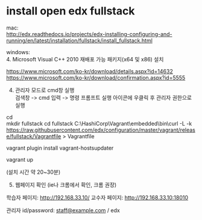 
# install open edx fullstack

mac:  
http://edx.readthedocs.io/projects/edx-installing-configuring-and-running/en/latest/installation/fullstack/install_fullstack.html  

windows:  
4. Microsoft Visual C++ 2010 재배포 가능 패키지(x64 및 x86)  설치  

https://www.microsoft.com/ko-kr/download/details.aspx?id=14632  
https://www.microsoft.com/ko-kr/download/confirmation.aspx?id=5555  

4. 관리자 모드로 cmd창 실행  
검색창 -> cmd 입력 -> 명령 프롬프트 실행 아이콘에 우클릭 후 관리자 권한으로 실행  

cd \
mkdir fullstack
cd fullstack
C:\HashiCorp\Vagrant\embedded\bin\curl -L -k https://raw.githubusercontent.com/edx/configuration/master/vagrant/release/fullstack/Vagrantfile > Vagrantfile


vagrant plugin install vagrant-hostsupdater

vagrant up

(설치 시간 약 20~30분)


5. 웹페이지 확인 (ie나 크롬에서 확인, 크롬 권장)

학습자 페이지:
http://192.168.33.10/
교수자 페이지:
http://192.168.33.10:18010

관리자 id/password: staff@example.com  / edx

